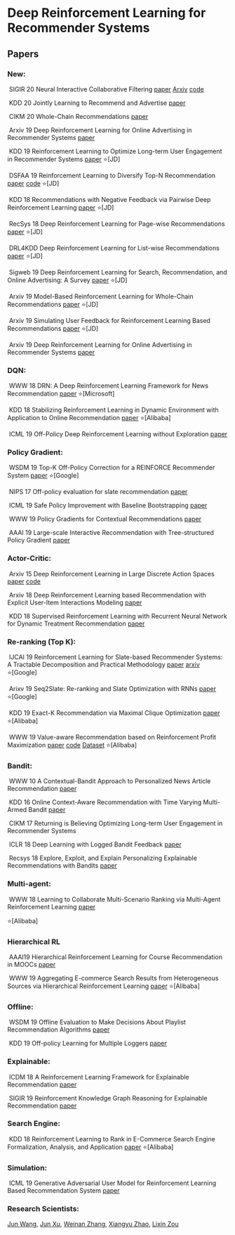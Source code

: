 # Deep Reinforcement Learning for Recommender Systems 
## Papers

### New: 

​    SIGIR 20 Neural Interactive Collaborative Filtering [paper](https://dl.acm.org/doi/pdf/10.1145/3397271.3401181)  [Arxiv](https://arxiv.org/pdf/2007.02095.pdf)  [code](https://github.com/zoulixin93/NICF)

​	KDD 20  Jointly Learning to Recommend and Advertise [paper](https://arxiv.org/pdf/2003.00097.pdf)

​	CIKM 20 Whole-Chain Recommendations [paper](https://arxiv.org/pdf/1902.03987.pdf)

​	Arxiv 19 Deep Reinforcement Learning for Online Advertising in Recommender Systems [paper](https://arxiv.org/pdf/1909.03602.pdf)

​	KDD 19 Reinforcement Learning to Optimize Long-term User Engagement in Recommender Systems [paper](https://dl.acm.org/citation.cfm?id=3330668) :star:[JD]

​    DSFAA 19 Reinforcement Learning to Diversify Top-N Recommendation [paper](https://link.springer.com/chapter/10.1007/978-3-030-18579-4_7) [code]( https://github.com/zoulixin93/FMCTS) :star:[JD]

​    KDD 18 Recommendations with Negative Feedback via Pairwise Deep Reinforcement Learning [paper](https://dl.acm.org/citation.cfm?id=3219886)  :star:[JD]

​    RecSys 18 Deep Reinforcement Learning for Page-wise Recommendations [paper](https://dl.acm.org/citation.cfm?id=3240374)  :star:[JD]

​    DRL4KDD Deep Reinforcement Learning for List-wise Recommendations [paper](https://arxiv.org/abs/1801.00209)  :star:[JD]

​    Sigweb 19 Deep Reinforcement Learning for Search, Recommendation, and Online Advertising: A Survey [paper](https://dl.acm.org/citation.cfm?id=3320500)  :star:[JD]

​    Arxiv 19 Model-Based Reinforcement Learning for Whole-Chain Recommendations [paper](https://arxiv.org/abs/1902.03987) :star:[JD]

​    Arxiv 19 Simulating User Feedback for Reinforcement Learning Based Recommendations [paper](https://arxiv.org/abs/1906.11462) :star:[JD]

​	Arxiv 19 Deep Reinforcement Learning for Online Advertising in Recommender Systems [paper](https://arxiv.org/abs/1909.03602)



### DQN:

​    WWW 18 DRN: A Deep Reinforcement Learning Framework for News Recommendation [paper](https://dl.acm.org/citation.cfm?id=3185994) :star:[Microsoft]

​    KDD 18 Stabilizing Reinforcement Learning in Dynamic Environment with Application to Online Recommendation [paper](https://dl.acm.org/citation.cfm?id=3220122)  :star:[Alibaba]

​    ICML 19 Off-Policy Deep Reinforcement Learning without Exploration [paper](http://proceedings.mlr.press/v97/fujimoto19a/fujimoto19a.pdf)



### Policy Gradient:

​    WSDM 19 Top-K Off-Policy Correction for a REINFORCE Recommender System [paper](https://dl.acm.org/citation.cfm?id=3290999) :star:[Google]

​    NIPS 17 Off-policy evaluation for slate recommendation [paper](http://papers.nips.cc/paper/6954-off-policy-evaluation-for-slate-recommendation.pdf)

​    ICML 19 Safe Policy Improvement with Baseline Bootstrapping [paper](http://proceedings.mlr.press/v97/laroche19a/laroche19a.pdf)

​    WWW 19 Policy Gradients for Contextual Recommendations [paper](https://dl.acm.org/citation.cfm?id=3313616)

​    AAAI 19 Large-scale Interactive Recommendation with Tree-structured Policy Gradient [paper](https://wvvw.aaai.org/ojs/index.php/AAAI/article/view/4204)



### Actor-Critic:

​    Arxiv 15 Deep Reinforcement Learning in Large Discrete Action Spaces [paper](https://arxiv.org/abs/1512.07679) [code](https://github.com/jimkon/Deep-Reinforcement-Learning-in-Large-Discrete-Action-Spaces)

​    Arxiv 18 Deep Reinforcement Learning based Recommendation with Explicit User-Item Interactions Modeling [paper](https://arxiv.org/abs/1810.12027)

​    KDD 18 Supervised Reinforcement Learning with Recurrent Neural Network for Dynamic Treatment Recommendation [paper](https://dl.acm.org/citation.cfm?id=3219961)



### Re-ranking (Top K):

​	IJCAI 19 Reinforcement Learning for Slate-based Recommender Systems: A Tractable Decomposition and Practical Methodology [paper](https://www.cs.toronto.edu/~cebly/Papers/SlateQ_IJCAI_2019.pdf) [arxiv](https://arxiv.org/abs/1905.12767)  :star:[Google]

​	Arixv 19 Seq2Slate: Re-ranking and Slate Optimization with RNNs  [paper](https://arxiv.org/abs/1810.02019) :star:[Google]

​    KDD 19 Exact-K Recommendation via Maximal Clique Optimization [paper](https://dl.acm.org/citation.cfm?id=3292500.3330832) :star:[Alibaba]

​	WWW 19 Value-aware Recommendation based on Reinforcement Profit Maximization [paper](https://dl.acm.org/citation.cfm?id=3313404) [code](https://github.com/rec-agent/rec-rl ) [Dataset](https://drive.google.com/file/d/14OtIC8eiDkzoWCTtaUZHcb7eB-bUmtTT/view) :star:[Alibaba]



### Bandit:

​    WWW 10 A Contextual-Bandit Approach to Personalized News Article Recommendation [paper](https://dl.acm.org/citation.cfm?id=1772758)

​    KDD 16 Online Context-Aware Recommendation with Time Varying Multi-Armed Bandit [paper](https://dl.acm.org/citation.cfm?id=2939878)

​    CIKM 17 Returning is Believing Optimizing Long-term User Engagement in Recommender Systems

​    ICLR 18 Deep Learning with Logged Bandit Feedback [paper](https://dl.acm.org/citation.cfm?id=3133025)

​    Recsys 18 Explore, Exploit, and Explain Personalizing Explainable Recommendations with Bandits [paper](https://dl.acm.org/citation.cfm?id=3240354)



### Multi-agent:

​    WWW 18 Learning to Collaborate Multi-Scenario Ranking via Multi-Agent Reinforcement Learning [paper](https://dl.acm.org/citation.cfm?id=3186165) 

:star:[Alibaba]



### Hierarchical RL

​    AAAI19 Hierarchical Reinforcement Learning for Course Recommendation in MOOCs [paper](https://xiaojingzi.github.io/publications/AAAI19-zhang-et-al-HRL.pdf)

​    WWW 19 Aggregating E-commerce Search Results from Heterogeneous Sources via Hierarchical Reinforcement Learning [paper](https://dl.acm.org/citation.cfm?id=3313455) :star:[Alibaba]



### Offline:

​    WSDM 19 Offline Evaluation to Make Decisions About Playlist Recommendation Algorithms [paper](https://dl.acm.org/citation.cfm?id=3291027)

​     KDD 19 Off-policy Learning for Multiple Loggers [paper](https://dl.acm.org/citation.cfm?id=3330864)



### Explainable:

​    ICDM 18 A Reinforcement Learning Framework for Explainable Recommendation [paper](https://www.microsoft.com/en-us/research/uploads/prod/2018/08/main.pdf)

​    SIGIR 19 Reinforcement Knowledge Graph Reasoning for Explainable Recommendation [paper](https://dl.acm.org/citation.cfm?id=3331203)



### Search Engine:

​    KDD 18 Reinforcement Learning to Rank in E-Commerce Search Engine Formalization, Analysis, and Application [paper](https://dl.acm.org/citation.cfm?id=3219846) :star:[Alibaba]



### Simulation:

​    ICML 19 Generative Adversarial User Model for Reinforcement Learning Based Recommendation System [paper](http://proceedings.mlr.press/v97/chen19f.html)



### Research Scientists:

[Jun Wang](http://www0.cs.ucl.ac.uk/staff/Jun.Wang/), [Jun Xu](https://scholar.google.com/citations?user=su14mcEAAAAJ&hl=en), [Weinan Zhang](http://wnzhang.net/), [Xiangyu Zhao](https://www.cse.msu.edu/~zhaoxi35/), [Lixin Zou](https://scholar.google.com/citations?user=J8tHYjIAAAAJ&hl=zh-CN)

